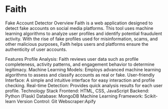 # Faith
Fake Account Detector
Overview
Faith is a web application designed to detect fake accounts on social media platforms. This tool uses machine learning algorithms to analyze user profiles and identify potential fraudulent activity. With the rise of fake profiles used for misinformation, scams, and other malicious purposes, Faith helps users and platforms ensure the authenticity of user accounts.

Features
Profile Analysis: Faith reviews user data such as profile completeness, activity patterns, and engagement behavior to determine legitimacy.
Machine Learning Models: Employs advanced machine learning algorithms to assess and classify accounts as real or fake.
User-friendly Interface: A simple and intuitive interface for easy interaction and profile checking.
Real-time Detection: Provides quick analysis results for each user profile.
Technology Stack
Frontend: HTML, CSS, JavaScript
Backend: Python (Flask)
Database: MongoDB
Machine Learning Framework: Scikit-learn
Version Control: Git
Webscraper:Apify

